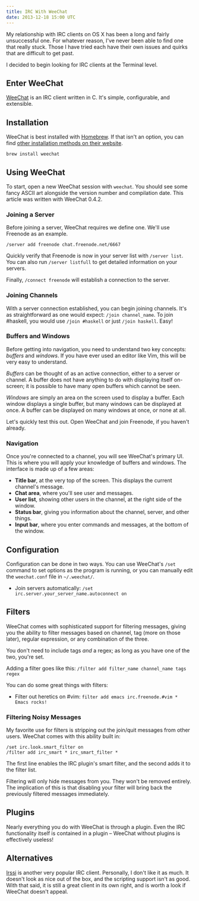 ```yaml
---
title: IRC With WeeChat
date: 2013-12-18 15:00 UTC
---
```


My relationship with IRC clients on OS X has been a long and fairly unsuccessful one. For whatever reason, I've never been able to find one that really stuck. Those I have tried each have their own issues and quirks that are difficult to get past.

I decided to begin looking for IRC clients at the Terminal level.

## Enter WeeChat

[WeeChat](http://www.weechat.org) is an IRC client written in C. It's simple, configurable, and extensible.

## Installation

WeeChat is best installed with [Homebrew](http://brew.sh/). If that isn't an option, you can find [other installation methods on their website](http://www.weechat.org/download/).

```
brew install weechat
```

## Using WeeChat

To start, open a new WeeChat session with `weechat`. You should see some fancy ASCII art alongside the version number and compilation date. This article was written with WeeChat 0.4.2.

### Joining a Server

Before joining a server, WeeChat requires we define one. We'll use Freenode as an example.

```
/server add freenode chat.freenode.net/6667
```

Quickly verify that Freenode is now in your server list with `/server list`. You can also run `/server listfull` to get detailed information on your servers.

Finally, `/connect freenode` will establish a connection to the server.

### Joining Channels

With a server connection established, you can begin joining channels. It's as straightforward as one would expect: `/join channel_name`. To join #haskell, you would use `/join #haskell` or just `/join haskell`. Easy!

### Buffers and Windows

Before getting into navigation, you need to understand two key concepts: _buffers_ and _windows_. If you have ever used an editor like Vim, this will be very easy to understand.

_Buffers_ can be thought of as an active connection, either to a server or channel. A buffer does not have anything to do with displaying itself on-screen; it is possible to have many open buffers which cannot be seen.

_Windows_ are simply an area on the screen used to display a buffer. Each window displays a single buffer, but many windows can be displayed at once. A buffer can be displayed on many windows at once, or none at all.

Let's quickly test this out. Open WeeChat and join Freenode, if you haven't already.

### Navigation

Once you're connected to a channel, you will see WeeChat's primary UI. This is where you will apply your knowledge of buffers and windows. The interface is made up of a few areas:

* **Title bar**, at the very top of the screen. This displays the current channel's message.
* **Chat area**, where you'll see user and messages.
* **User list**, showing other users in the channel, at the right side of the window.
* **Status bar**, giving you information about the channel, server, and other things.
* **Input bar**, where you enter commands and messages, at the bottom of the window.



## Configuration

Configuration can be done in two ways. You can use WeeChat's `/set` command to set options as the program is running, or you can manually edit the `weechat.conf` file in `~/.weechat/`.

* Join servers automatically: `/set irc.server.your_server_name.autoconnect on`

## Filters

WeeChat comes with sophisticated support for filtering messages, giving you the ability to filter messages based on channel, tag (more on those later), regular expression, or any combination of the three.

You don't need to include tags _and_ a regex; as long as you have one of the two, you're set.

Adding a filter goes like this: `/filter add filter_name channel_name tags regex`

You can do some great things with filters:

* Filter out heretics on #vim: `filter add emacs irc.freenode.#vim * Emacs rocks!`

### Filtering Noisy Messages

My favorite use for filters is stripping out the join/quit messages from other users. WeeChat comes with this ability built in:

```
/set irc.look.smart_filter on
/filter add irc_smart * irc_smart_filter *
```

The first line enables the IRC plugin's smart filter, and the second adds it to the filter list.

Filtering will only hide messages from you. They won't be removed entirely. The implication of this is that disabling your filter will bring back the previously filtered messages immediately.

## Plugins

Nearly everything you do with WeeChat is through a plugin. Even the IRC functionality itself is contained in a plugin – WeeChat without plugins is effectively useless!

## Alternatives

[Irssi](http://www.irssi.org) is another very popular IRC client. Personally, I don't like it as much. It doesn't look as nice out of the box, and the scripting support isn't as good. With that said, it is still a great client in its own right, and is worth a look if WeeChat doesn't appeal.
